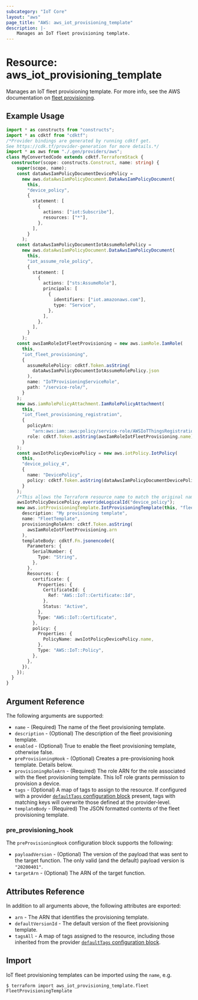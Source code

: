 ```yaml
---
subcategory: "IoT Core"
layout: "aws"
page_title: "AWS: aws_iot_provisioning_template"
description: |-
    Manages an IoT fleet provisioning template.
---
```


# Resource: aws_iot_provisioning_template

Manages an IoT fleet provisioning template. For more info, see the AWS documentation on [fleet provisioning](https://docs.aws.amazon.com/iot/latest/developerguide/provision-wo-cert.html).

## Example Usage

```typescript
import * as constructs from "constructs";
import * as cdktf from "cdktf";
/*Provider bindings are generated by running cdktf get.
See https://cdk.tf/provider-generation for more details.*/
import * as aws from "./.gen/providers/aws";
class MyConvertedCode extends cdktf.TerraformStack {
  constructor(scope: constructs.Construct, name: string) {
    super(scope, name);
    const dataAwsIamPolicyDocumentDevicePolicy =
      new aws.dataAwsIamPolicyDocument.DataAwsIamPolicyDocument(
        this,
        "device_policy",
        {
          statement: [
            {
              actions: ["iot:Subscribe"],
              resources: ["*"],
            },
          ],
        }
      );
    const dataAwsIamPolicyDocumentIotAssumeRolePolicy =
      new aws.dataAwsIamPolicyDocument.DataAwsIamPolicyDocument(
        this,
        "iot_assume_role_policy",
        {
          statement: [
            {
              actions: ["sts:AssumeRole"],
              principals: [
                {
                  identifiers: ["iot.amazonaws.com"],
                  type: "Service",
                },
              ],
            },
          ],
        }
      );
    const awsIamRoleIotFleetProvisioning = new aws.iamRole.IamRole(
      this,
      "iot_fleet_provisioning",
      {
        assumeRolePolicy: cdktf.Token.asString(
          dataAwsIamPolicyDocumentIotAssumeRolePolicy.json
        ),
        name: "IoTProvisioningServiceRole",
        path: "/service-role/",
      }
    );
    new aws.iamRolePolicyAttachment.IamRolePolicyAttachment(
      this,
      "iot_fleet_provisioning_registration",
      {
        policyArn:
          "arn:aws:iam::aws:policy/service-role/AWSIoTThingsRegistration",
        role: cdktf.Token.asString(awsIamRoleIotFleetProvisioning.name),
      }
    );
    const awsIotPolicyDevicePolicy = new aws.iotPolicy.IotPolicy(
      this,
      "device_policy_4",
      {
        name: "DevicePolicy",
        policy: cdktf.Token.asString(dataAwsIamPolicyDocumentDevicePolicy.json),
      }
    );
    /*This allows the Terraform resource name to match the original name. You can remove the call if you don't need them to match.*/
    awsIotPolicyDevicePolicy.overrideLogicalId("device_policy");
    new aws.iotProvisioningTemplate.IotProvisioningTemplate(this, "fleet", {
      description: "My provisioning template",
      name: "FleetTemplate",
      provisioningRoleArn: cdktf.Token.asString(
        awsIamRoleIotFleetProvisioning.arn
      ),
      templateBody: cdktf.Fn.jsonencode({
        Parameters: {
          SerialNumber: {
            Type: "String",
          },
        },
        Resources: {
          certificate: {
            Properties: {
              CertificateId: {
                Ref: "AWS::IoT::Certificate::Id",
              },
              Status: "Active",
            },
            Type: "AWS::IoT::Certificate",
          },
          policy: {
            Properties: {
              PolicyName: awsIotPolicyDevicePolicy.name,
            },
            Type: "AWS::IoT::Policy",
          },
        },
      }),
    });
  }
}

```

## Argument Reference

The following arguments are supported:

* `name` - (Required) The name of the fleet provisioning template.
* `description` - (Optional) The description of the fleet provisioning template.
* `enabled` - (Optional) True to enable the fleet provisioning template, otherwise false.
* `preProvisioningHook` - (Optional) Creates a pre-provisioning hook template. Details below.
* `provisioningRoleArn` - (Required) The role ARN for the role associated with the fleet provisioning template. This IoT role grants permission to provision a device.
* `tags` - (Optional) A map of tags to assign to the resource. If configured with a provider [`defaultTags` configuration block](https://registry.terraform.io/providers/hashicorp/aws/latest/docs#default_tags-configuration-block) present, tags with matching keys will overwrite those defined at the provider-level.
* `templateBody` - (Required) The JSON formatted contents of the fleet provisioning template.

### pre_provisioning_hook

The `preProvisioningHook` configuration block supports the following:

* `payloadVersion` - (Optional) The version of the payload that was sent to the target function. The only valid (and the default) payload version is `"20200401"`.
* `targetArn` - (Optional) The ARN of the target function.

## Attributes Reference

In addition to all arguments above, the following attributes are exported:

* `arn` - The ARN that identifies the provisioning template.
* `defaultVersionId` - The default version of the fleet provisioning template.
* `tagsAll` - A map of tags assigned to the resource, including those inherited from the provider [`defaultTags` configuration block](https://registry.terraform.io/providers/hashicorp/aws/latest/docs#default_tags-configuration-block).

## Import

IoT fleet provisioning templates can be imported using the `name`, e.g.

```
$ terraform import aws_iot_provisioning_template.fleet FleetProvisioningTemplate
```

<!-- cache-key: cdktf-0.17.0-pre.15 input-2c064c50711c2181b7c5898f7e2e500d09ed774cdda50dbaf7ac6ae81797a1a9 -->